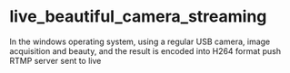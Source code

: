 # live_beautiful_camera_streaming
In the windows operating system, using a regular USB camera, image acquisition and beauty, and the result is encoded into H264 format push RTMP server sent to live
